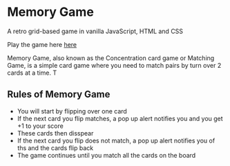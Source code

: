 # Memory Game
A retro grid-based game in vanilla JavaScript, HTML and CSS

Play the game here [here]() 

Memory Game, also known as the Concentration card game or Matching Game, is a simple card game where you need to match pairs by turn over 2 cards at a time. T

## Rules of Memory Game
- You will start by flipping over one card
- If the next card you flip matches, a pop up alert notifies you and you get +1 to your score
- These cards then disspear
- If the next card you flip does not match, a pop up alert notifies you of ths and the cards flip back
- The game continues until you match all the cards on the board